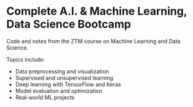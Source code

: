# Complete A.I. & Machine Learning, Data Science Bootcamp

Code and notes from the ZTM course on Machine Learning and Data Science.

Topics include:
- Data preprocessing and visualization  
- Supervised and unsupervised learning  
- Deep learning with TensorFlow and Keras  
- Model evaluation and optimization  
- Real-world ML projects
